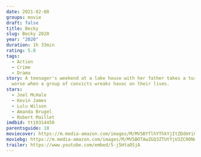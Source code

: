 ```yaml
---
date: 2021-02-08
groups: movie
draft: false
title: Becky
slug: Becky 2020
year: "2020"
duration: 1h 33min
rating: 5.8
tags:
  - Action
  - Crime
  - Drama
story: A teenager's weekend at a lake house with her father takes a turn for the
  worse when a group of convicts wreaks havoc on their lives.
stars:
  - Joel McHale
  - Kevin James
  - Lulu Wilson
  - Amanda Brugel
  - Robert Maillet
imdbid: tt10314450
parentsguide: 18
moviecover: https://m.media-amazon.com/images/M/MV5BYTlhYThkYjItZDdmYi00ZGRhLTg1OTAtMDRhZTM5ZWI5NGZiXkEyXkFqcGdeQXVyMjA0MDk5Mzg@._V1_FMjpg_UY853_.jpg
moviebg: https://m.media-amazon.com/images/M/MV5BOTAwZGQ3ZTUtYjU3ZC00NWY2LWE0OWQtOGFhZDg3MmUwZDJhXkEyXkFqcGdeQXVyMTE2MzQzODIx._V1_FMjpg_UX1200_.jpg
trailer: https://www.youtube.com/embed/5-j5HtaOSjA
---
```

